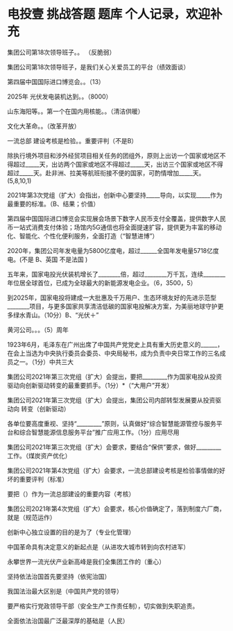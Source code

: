 # 电投壹 挑战答题 题库 个人记录，欢迎补充


集团公司第18次领导班子。。 （反脆弱）


集团公司第18次领导班子，是我们关心关爱员工的平台（绩效面谈）


第四届中国国际进口博览会。。（13）


2025年 光伏发电装机达到。。（8000）


山东海阳等。。第一个在国内用核能。。（清洁供暖）


文化大革命。。（改革开放）


一流总部 建设考核是检验。。重要评判（不是B）


除执行境外项目和涉外经贸项目相关任务的团组外，原则上出访一个国家或地区不得超过_____天，出访两个国家或地区不得超过_____天，出访三个国家或地区不得超过_____天。赴非洲、拉美等航班衔接不便的国家，可酌情增加_____天。(5,8,10,1)


2021年第3次党组（扩大）会指出，创新中心要坚持_____导向，以实现_____作为最重要的标准。（B、结果；价值）


第四届中国国际进口博览会实现展会场景下数字人民币支付全覆盖，提供数字人民币一站式消费支付体验；场馆内5G通信也将全面提速扩容，提供更为丰富的移动化、智能化、个性化便利服务，全面打造（“智慧进博”）


2020年，集团公司年发电量为5800亿度电，超过______全国年发电量5718亿度电。(不是 B、英国 不是法国 )


五年来，国家电投光伏装机增长了________倍，超过________万千瓦，连续________年位居全球首位，已成为全球最大的新能源发电企业。（6，3500，5）


到2025年，国家电投将建成一大批惠及千万用户、生态环境友好的先进示范型________项目，与更多国家共享清洁低碳的国家电投解决方案，为美丽地球守护更多绿水青山。（10分）B、“光伏＋”


黄河公司。。。（5）周年 


1923年6月，毛泽东在广州出席了中国共产党党史上具有重大历史意义的______，在会上当选为中央执行委员会委员、中央局秘书，成为负责中央日常工作的三名成员之一。（1分）中共三大


集团公司2021年第三次党组（扩大）会提出，要把_________作为国家电投从投资驱动向创新驱动转变的最重要抓手。（1分）*（“大用户”开发）


集团公司2021年第三次党组（扩大）会提出，集团公司内部转型发展要从投资驱动向 转变（创新驱动）


 各单位要高度重视、坚持“_________”原则，认真做好“综合智慧能源管控与服务平台和综合智慧能源信息服务平台”推广应用工作。（1分）应用尽用



集团公司2021年第三次党组（扩大）会要求，要结合“保供”要求，做好_________工作。（煤炭资产优化）


集团公司2021年第4次党组（扩大）会要求，一流总部建设考核是检验事情做的好坏的重要评判（标准）


要把（）作为一流总部建设的重要内容（考核）


集团公司2021年第4次党组（扩大）会要求，核心价值确定了，落到制度六厂商，就是（规范运作）

创新中心独立设置的目的是为了（专业化管理）

中国革命具有决定意义的新起点是（从进攻大城市转到向农村进军）

永攀世界一流光伏产业新高峰是我们全集团工作的（重心）

坚持依法治国首先要坚持（依宪治国）

我国法治最大区别是（中国共产党的领导）

要严格实行党政领导干部（安全生产工作责任制），切实做到失职追责。

全面依法治国最广泛最深厚的基础是（人民）


